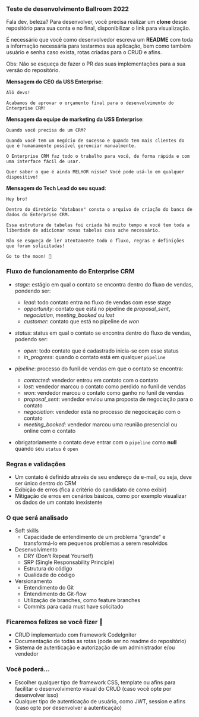 ### Teste de desenvolvimento Ballroom 2022

Fala dev, beleza? Para desenvolver, você precisa realizar um **clone** desse repositório para sua conta e no final, disponibilizar o link para visualização. 

É necessário que você como desenvolvedor escreva um **README** com toda a informação necessária para testarmos sua aplicação, 
bem como também usuário e senha caso exista, rotas criadas para o CRUD e afins.

Obs: Não se esqueça  de fazer o PR das suas implementações para a sua versão do repositório.

**Mensagem do CEO da USS Enterprise**:

```
Alô devs! 

Acabamos de aprovar o orçamento final para o desenvolvimento do Enterprise CRM!

```

**Mensagem da equipe de marketing da USS Enterprise**:
```
Quando você precisa de um CRM?

Quando você tem um negócio de sucesso e quando tem mais clientes do que é humanamente possível gerenciar manualmente.

O Enterprise CRM faz todo o trabalho para você, de forma rápida e com uma interface fácil de usar.

Quer saber o que é ainda MELHOR nisso? Você pode usá-lo em qualquer dispositivo!
```

**Mensagem do Tech Lead do seu squad**:
```
Hey bro! 

Dentro do diretório "database" consta o arquivo de criação do banco de dados do Enterprise CRM.

Essa estrutura de tabelas foi criada há muito tempo e você tem toda a liberdade de adicionar novas tabelas caso ache necessário.

Não se esqueça de ler atentamente todo o fluxo, regras e definições que foram solicitadas!

Go to the moon! 🚀
```

### Fluxo de funcionamento do Enterprise CRM
- _stage_: estágio em qual o contato se encontra dentro do fluxo de vendas, pondendo ser:
    - _lead_: todo contato entra no fluxo de vendas com esse stage
    - _opportunity_: contato que está no pipeline de _proposal_sent_, _negociation_, _meeting_booked_ ou _lost_
    - _customer_: contato que está no pipeline de _won_
- _status_: status em qual o contato se encontra dentro do fluxo de vendas, podendo ser:
    - _open_: todo contato que é cadastrado inicia-se com esse status
    - _in_progress_: quando o contato está em qualquer `pipeline`
- _pipeline_: processo do funil de vendas em que o contato se encontra:
    - _contacted_: vendedor entrou em contato com o contato
    - _lost_: vendedor marcou o contato como perdido no funil de vendas
    - _won_: vendedor marcou o contato como ganho no funil de vendas
    - _proposal_sent_: vendedor enviou uma proposta de negociação para o contato
    - _negociation_: vendedor está no processo de negocicação com o contato
    - _meeting_booked_: vendedor marcou uma reunião presencial ou online com o contato

- obrigatoriamente o contato deve entrar com o `pipeline` como **null** quando seu `status` é `open`
### Regras e validações
- Um contato é definido através de seu endereço de e-mail, ou seja, deve ser único dentro do CRM
- Exibição de erros (fica a critério do candidato de como exibir)
- Mitigação de erros em cenários básicos, como por exemplo visualizar os dados de um contato inexistente

### O que será analisado
- Soft skills
    - Capacidade de entendimento de um problema "grande" e transformá-lo em pequenos problemas a serem resolvidos
- Desenvolvimento
    - DRY (Don't Repeat Yourself)
    - SRP (Single Responsability Principle)
    - Estrutura do código
    - Qualidade do código
- Versionamento
    - Entendimento do Git
    - Entendimento do Git-flow
    - Utilização de branches, como feature branches
    - Commits para cada must have solicitado

### Ficaremos felizes se você fizer 🙂
- CRUD implementado com framework CodeIgniter
- Documentação de todas as rotas (pode ser no readme do repositório)
- Sistema de autenticação e autorização de um administrador e/ou vendedor

### Você poderá...
- Escolher qualquer tipo de framework CSS, template ou afins para facilitar o desenvolvimento visual do CRUD (caso você opte por desenvolver isso)
- Qualquer tipo de autenticação de usuário, como JWT, session e afins (caso opte por desenvolver a autenticação)